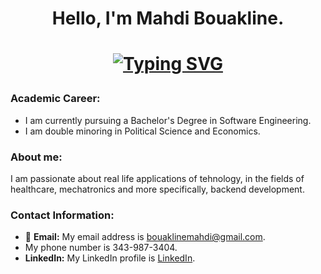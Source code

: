 
<h1 align="center">
Hello, I'm Mahdi Bouakline.
<h1>

<p align="center">
  <!-- <img src="https://readme-typing-svg.herokuapp.com?size=30&color=808080&center=true&vCenter=true&lines=Software+Developer"> -->
  <a href="https://git.io/typing-svg"><img src="https://readme-typing-svg.demolab.com?font=Fira+Code&size=30&pause=1000&color=808080&center=true&width=600&lines=Software+Engineer" alt="Typing SVG" /></a>
 </p>

### Academic Career:
- I am currently pursuing a Bachelor's Degree in Software Engineering. 
- I am double minoring in Political Science and Economics.

### About me:
I am passionate about real life applications of tehnology, in the fields of healthcare, mechatronics and more specifically, backend development.

### Contact Information:
- :email: **Email:** My email address is bouaklinemahdi@gmail.com.
- My phone number is 343-987-3404.
- **LinkedIn:** My LinkedIn profile is [LinkedIn](www.linkedin.com/in/mahdi-bouakline-1a06b3120).
